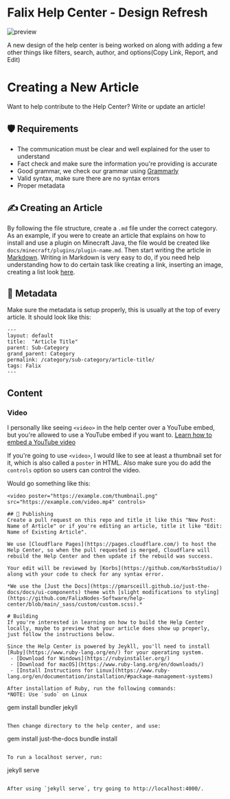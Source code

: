 # Falix Help Center - Design Refresh
![preview](https://i.imgur.com/Gs8dTZ5.png)

A new design of the help center is being worked on along with adding a few other things like filters, search, author, and options(Copy Link, Report, and Edit)

# Creating a New Article
Want to help contribute to the Help Center? Write or update an article!

## 🛡️ Requirements 
 - The communication must be clear and well explained for the user to understand
 - Fact check and make sure the information you're providing is accurate
 - Good grammar, we check our grammar using [Grammarly](https://grammarly.com/)
 - Valid syntax, make sure there are no syntax errors
 - Proper metadata

## ✍️ Creating an Article
By following the file structure, create a `.md` file under the correct category. As an example, if you were to create an article that explains on how to install and use a plugin on Minecraft Java, the file would be created like `docs/minecraft/plugins/plugin-name.md`. Then start writing the article in [Markdown](https://www.markdownguide.org/getting-started/). Writing in Markdown is very easy to do, if you need help understanding how to do certain task like creating a link, inserting an image, creating a list look [here](https://guides.github.com/features/mastering-markdown/).

## 📃️ Metadata
Make sure the metadata is setup properly, this is usually at the top of every article.
It should look like this:
```
---
layout: default
title:  "Article Title"
parent: Sub-Category
grand_parent: Category
permalink: /category/sub-category/article-title/
tags: Falix
---
```

## Content
### Video
I personally like seeing `<video>` in the help center over a YouTube embed, but you're allowed to use a YouTube embed if you want to.
[Learn how to embed a YouTube video](https://support.google.com/youtube/answer/171780?hl=en)

If you're going to use `<video>`, I would like to see at least a thumbnail set for it, which is also called a `poster` in HTML. Also make sure you do add the `controls` option so users can control the video.

Would go something like this:
```
<video poster="https://example.com/thumbnail.png" src="https://example.com/video.mp4" controls>

## 📢️ Publishing
Create a pull request on this repo and title it like this "New Post: Name of Article" or if you're editing an article, title it like "Edit: Name of Existing Article".

We use [Cloudflare Pages](https://pages.cloudflare.com/) to host the Help Center, so when the pull requested is merged, Cloudflare will rebuild the Help Center and then update if the rebuild was success.

Your edit will be reviewed by [Korbs](https://github.com/KorbsStudio/) along with your code to check for any syntax error.

*We use the [Just the Docs](https://pmarsceill.github.io/just-the-docs/docs/ui-components) theme with [slight modifications to styling](https://github.com/FalixNodes-Software/help-center/blob/main/_sass/custom/custom.scss).*

# Building
If you're interested in learning on how to build the Help Center locally, maybe to preview that your article does show up properly, just follow the instructions below.

Since the Help Center is powered by Jeykll, you'll need to install [Ruby](https://www.ruby-lang.org/en/) for your operating system.
 - [Download for Windows](https://rubyinstaller.org/)
 - [Download for macOS](https://www.ruby-lang.org/en/downloads/)
 - [Install Instructions for Linux](https://www.ruby-lang.org/en/documentation/installation/#package-management-systems)

After installation of Ruby, run the following commands:
*NOTE: Use `sudo` on Linux
```
gem install bundler jekyll
```

Then change directory to the help center, and use:
```
gem install just-the-docs
bundle install
```

To run a localhost server, run:
```
jekyll serve
```

After using `jekyll serve`, try going to http://localhost:4000/.